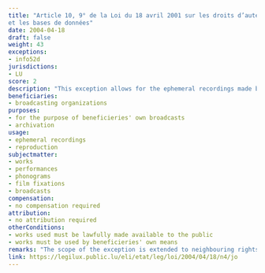 ```yaml
---
title: "Article 10, 9° de la Loi du 18 avril 2001 sur les droits d’auteur, les droits voisins
et les bases de données"
date: 2004-04-18
draft: false
weight: 43
exceptions:
- info52d
jurisdictions:
- LU
score: 2
description: "This exception allows for the ephemeral recordings made by a broadcasting organization by its own means and for its broadcasts. These recordings may be kept in official archives if they have an exceptional documental value. " 
beneficiaries:
- broadcasting organizations
purposes: 
- for the purpose of beneficieries' own broadcasts
- archivation
usage:
- ephemeral recordings
- reproduction
subjectmatter:
- works
- performances
- phonograms
- film fixations
- broadcasts
compensation:
- no compensation required
attribution: 
- no attribution required
otherConditions: 
- works used must be lawfully made available to the public
- works must be used by beneficieries' own means
remarks: "The scope of the exception is extended to neighbouring rights under Art. 46 (1), 7° - for performers, phonogram and film producers; and Art. 55 - for broadcasters. All exceptions apply mutatis mutandis to the distribution right."
link: https://legilux.public.lu/eli/etat/leg/loi/2004/04/18/n4/jo
---
```

